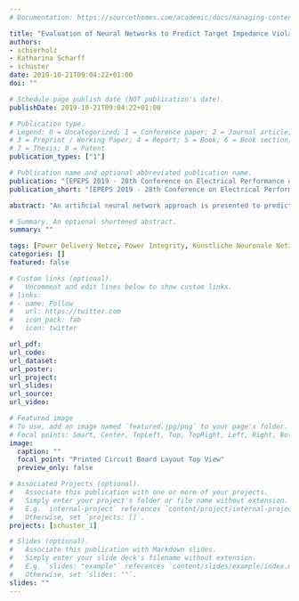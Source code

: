 ```yaml
---
# Documentation: https://sourcethemes.com/academic/docs/managing-content/

title: "Evaluation of Neural Networks to Predict Target Impedance Violations of Power Delivery Networks"
authors:
- schierholz
- Katharina Scharff
- schuster
date: 2019-10-21T09:04:22+01:00
doi: ""

# Schedule page publish date (NOT publication's date).
publishDate: 2019-10-21T09:04:22+01:00

# Publication type.
# Legend: 0 = Uncategorized; 1 = Conference paper; 2 = Journal article;
# 3 = Preprint / Working Paper; 4 = Report; 5 = Book; 6 = Book section;
# 7 = Thesis; 8 = Patent
publication_types: ["1"]

# Publication name and optional abbreviated publication name.
publication: "[EPEPS 2019 - 28th Conference on Electrical Performance of Electronic Packaging and Sytems]"
publication_short: "[EPEPS 2019 - 28th Conference on Electrical Performance of Electronic Packaging and Sytems]"

abstract: "An artiﬁcial neural network approach is presented to predict whether a power delivery network setup violates the target impedance. Random decoupling capacitor distributions are evaluated. It is shown that a prediction accuracy close to 90% can be achieved by choosing the right preprocessing method for the input data. The applicability towards variations of port location, target impedance and port termination is shown."

# Summary. An optional shortened abstract.
summary: ""

tags: [Power Delivery Netze, Power Integrity, Künstliche Neuronale Netze, Entkoppelkondensatoren]
categories: []
featured: false

# Custom links (optional).
#   Uncomment and edit lines below to show custom links.
# links:
# - name: Follow
#   url: https://twitter.com
#   icon_pack: fab
#   icon: twitter

url_pdf:
url_code:
url_dataset:
url_poster:
url_project:
url_slides:
url_source:
url_video:

# Featured image
# To use, add an image named `featured.jpg/png` to your page's folder. 
# Focal points: Smart, Center, TopLeft, Top, TopRight, Left, Right, BottomLeft, Bottom, BottomRight.
image:
  caption: ""
  focal_point: "Printed Circuit Board Layout Top View"
  preview_only: false

# Associated Projects (optional).
#   Associate this publication with one or more of your projects.
#   Simply enter your project's folder or file name without extension.
#   E.g. `internal-project` references `content/project/internal-project/index.md`.
#   Otherwise, set `projects: []`.
projects: [schuster_1]

# Slides (optional).
#   Associate this publication with Markdown slides.
#   Simply enter your slide deck's filename without extension.
#   E.g. `slides: "example"` references `content/slides/example/index.md`.
#   Otherwise, set `slides: ""`.
slides: ""
---
```


